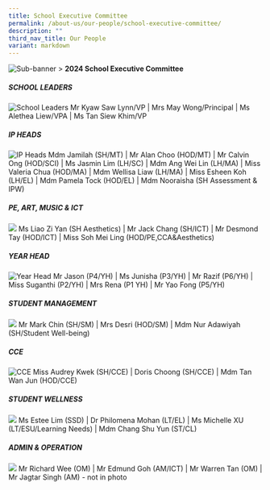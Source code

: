 ```yaml
---
title: School Executive Committee
permalink: /about-us/our-people/school-executive-committee/
description: ""
third_nav_title: Our People
variant: markdown
---
```

![Sub-banner](/images/sub%20banner.jpg)
&gt; **2024 School Executive Committee**

##### **SCHOOL LEADERS**
![School Leaders](/images/About%20Us/EXCO/SLs.jpg)
Mr Kyaw Saw Lynn/VP | Mrs May Wong/Principal | Ms Alethea Liew/VPA | Ms Tan Siew Khim/VP

##### **IP HEADS**
![IP Heads](/images/About%20Us/EXCO/IP_Heads.jpg)
Mdm Jamilah (SH/MT) | Mr Alan Choo (HOD/MT) | Mr Calvin Ong (HOD/SCI) | Ms Jasmin Lim (LH/SC) | Mdm Ang Wei Lin (LH/MA) | Miss Valeria Chua (HOD/MA) | Mdm Wellisa Liaw (LH/MA) | Miss Esheen Koh (LH/EL) | Mdm Pamela Tock (HOD/EL) | Mdm Nooraisha (SH Assessment & IPW)

##### **PE, ART, MUSIC & ICT**
![](/images/About%20Us/EXCO/PAM.jpg)
Ms Liao Zi Yan (SH Aesthetics) | Mr Jack Chang (SH/ICT) | Mr Desmond Tay (HOD/ICT) | Miss Soh Mei Ling (HOD/PE,CCA&Aesthetics)

##### **YEAR HEAD**
![Year Head](/images/About%20Us/EXCO/YH.jpg)
Mr Jason (P4/YH) | Ms Junisha (P3/YH) | Mr Razif (P6/YH) | Miss Suganthi (P2/YH) | Mrs Rena (P1 YH) | Mr Yao Fong (P5/YH)

##### **STUDENT MANAGEMENT**
![](/images/About%20Us/EXCO/Student_Management.jpg)
Mr Mark Chin (SH/SM) | Mrs Desri (HOD/SM) | Mdm Nur Adawiyah (SH/Student Well-being)

##### **CCE**
![CCE](/images/About%20Us/EXCO/CCE.jpg)
Miss Audrey Kwek (SH/CCE) | Doris Choong (SH/CCE) | Mdm Tan Wan Jun (HOD/CCE)

##### **STUDENT WELLNESS**
![](/images/About%20Us/EXCO/SSD.jpg)
Ms Estee Lim (SSD) | Dr Philomena Mohan (LT/EL) | Ms Michelle XU (LT/ESU/Learning Needs) | Mdm Chang Shu Yun (ST/CL)

##### **ADMIN & OPERATION**
![](/images/About%20Us/EXCO/admin_ops.jpg)
Mr Richard Wee (OM) | Mr Edmund Goh (AM/ICT) | Mr Warren Tan (OM) | Mr Jagtar Singh (AM) - not in photo